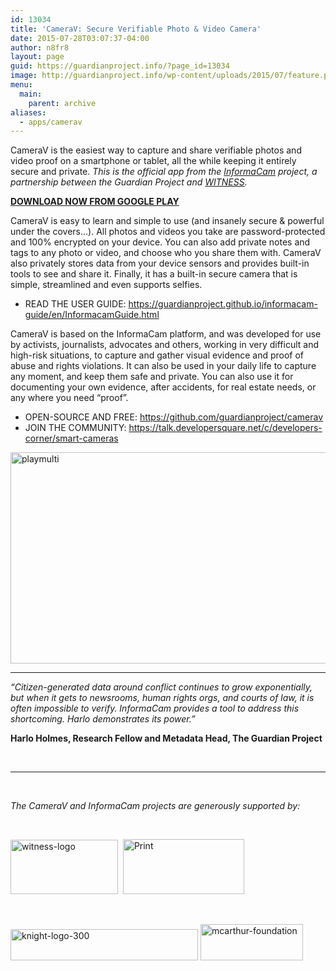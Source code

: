 ```yaml
---
id: 13034
title: 'CameraV: Secure Verifiable Photo & Video Camera'
date: 2015-07-28T03:07:37-04:00
author: n8fr8
layout: page
guid: https://guardianproject.info/?page_id=13034
image: http://guardianproject.info/wp-content/uploads/2015/07/feature.png
menu:
  main:
    parent: archive
aliases:
  - apps/camerav
---
```

CameraV is the easiest way to capture and share verifiable photos and video proof on a smartphone or tablet, all the while keeping it entirely secure and private. _This is the official app from the [InformaCam](https://blog.witness.org/2013/01/how-informacam-improves-verification-of-mobile-media-files/) project, a partnership between the Guardian Project and [WITNESS](https://witness.org)._

**[DOWNLOAD NOW FROM GOOGLE PLAY](https://play.google.com/store/apps/details?id=org.witness.informacam.app)**

CameraV is easy to learn and simple to use (and insanely secure & powerful under the covers&#8230;). All photos and videos you take are password-protected and 100% encrypted on your device. You can also add private notes and tags to any photo or video, and choose who you share them with. CameraV also privately stores data from your device sensors and provides built-in tools to see and share it. Finally, it has a built-in secure camera that is simple, streamlined and even supports selfies.

* READ THE USER GUIDE: <https://guardianproject.github.io/informacam-guide/en/InformacamGuide.html>

CameraV is based on the InformaCam platform, and was developed for use by activists, journalists, advocates and others, working in very difficult and high-risk situations, to capture and gather visual evidence and proof of abuse and rights violations. It can also be used in your daily life to capture any moment, and keep them safe and private. You can also use it for documenting your own evidence, after accidents, for real estate needs, or any where you need &#8220;proof&#8221;.

* OPEN-SOURCE AND FREE: <https://github.com/guardianproject/camerav>  
* JOIN THE COMMUNITY: <a href="https://www.google.com/url?q=https://www.google.com/url?q%3Dhttps://talk.developersquare.net/c/developers-corner/smart-cameras%26sa%3DD%26usg%3DAFQjCNFW0w07DleKn7DRLuRNjZltQI2psA&sa=D&usg=AFQjCNFwa9nMjOqpGMyPqs2uzG1BoY8Qhw" target="_blank">https://talk.developersquare.net/c/developers-corner/smart-cameras</a>

[<img class="alignnone size-large wp-image-13059" src="https://guardianproject.info/wp-content/uploads/2015/07/playmulti-1024x444.jpg" alt="playmulti" width="780" height="338" srcset="https://guardianproject.info/wp-content/uploads/2015/07/playmulti-1024x444.jpg 1024w, https://guardianproject.info/wp-content/uploads/2015/07/playmulti-300x130.jpg 300w" sizes="(max-width: 780px) 100vw, 780px" />](https://guardianproject.info/wp-content/uploads/2015/07/playmulti.jpg)

* * *

<div id="watch-uploader-info">
  <p>
    <em>&#8220;Citizen-generated data around conflict continues to grow exponentially, but when it gets to newsrooms, human rights orgs, and courts of law, it is often impossible to verify. InformaCam provides a tool to address this shortcoming. Harlo demonstrates its power.&#8221;</em>
  </p>
  
  <p>
    <strong>Harlo Holmes, Research Fellow and Metadata Head, The Guardian Project</strong>
  </p>
</div>

<div id="watch-description-text" class="">
</div>



&nbsp;

* * *

&nbsp;

_The CameraV and InformaCam projects are generously supported by:_

&nbsp;

[<img class="alignnone size-full wp-image-722" src="https://guardianproject.info/wp-content/uploads/2010/02/witness-logo.gif" alt="witness-logo" width="172" height="87" />](https://witness.org)  [<img class="width:100px; alignnone wp-image-13051 " src="https://guardianproject.info/wp-content/uploads/2015/07/Benetechr_logo_400_px_fair_use-300x136.jpg" alt="Print" width="194" height="88" srcset="https://guardianproject.info/wp-content/uploads/2015/07/Benetechr_logo_400_px_fair_use-300x136.jpg 300w, https://guardianproject.info/wp-content/uploads/2015/07/Benetechr_logo_400_px_fair_use.jpg 400w" sizes="(max-width: 194px) 100vw, 194px" />](http://benetech.org/)

&nbsp;

<img class="alignnone size-full wp-image-3267" src="https://guardianproject.info/wp-content/uploads/2012/03/knight-logo-300.jpg" alt="knight-logo-300" width="300" height="50" /> [<img class="alignnone wp-image-13055" src="https://guardianproject.info/wp-content/uploads/2015/07/mcarthur-foundation-300x106.png" alt="mcarthur-foundation" width="164" height="58" srcset="https://guardianproject.info/wp-content/uploads/2015/07/mcarthur-foundation-300x106.png 300w, https://guardianproject.info/wp-content/uploads/2015/07/mcarthur-foundation.png 500w" sizes="(max-width: 164px) 100vw, 164px" />](https://www.macfound.org/)

&nbsp;